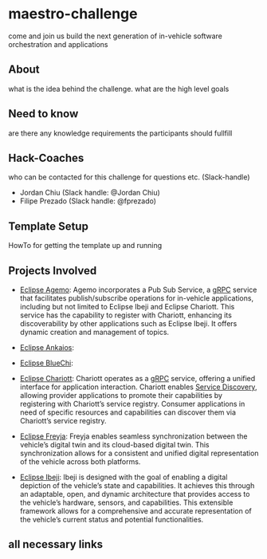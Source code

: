 # maestro-challenge
come and join us build the next generation of in-vehicle software orchestration and applications

## About
what is the idea behind the challenge. what are the high level goals

## Need to know
are there any knowledge requirements the participants should fullfill

## Hack-Coaches
who can be contacted for this challenge for questions etc. (Slack-handle)

- Jordan Chiu (Slack handle: @Jordan Chiu)
- Filipe Prezado (Slack handle: @fprezado)

## Template Setup
HowTo for getting the template up and running

## Projects Involved
- [Eclipse Agemo](https://github.com/eclipse-chariott/Agemo): Agemo incorporates a Pub Sub Service, a [gRPC](https://grpc.io/docs/what-is-grpc/introduction/) service that facilitates publish/subscribe operations for in-vehicle applications, including but not limited to Eclipse Ibeji and Eclipse Chariott. This service has the capability to register with Chariott, enhancing its discoverability by other applications such as Eclipse Ibeji. It offers dynamic creation and management of topics.

- [Eclipse Ankaios](https://eclipse-ankaios.github.io/ankaios/0.1/): <DESCRIPTION>

- [Eclipse BlueChi](https://github.com/containers/bluechi): <DESCRIPTION>

- [Eclipse Chariott](https://github.com/eclipse-chariott/chariott): Chariott operates as a [gRPC](https://grpc.io/docs/what-is-grpc/introduction/) service, offering a unified interface for application interaction. Chariott enables [Service Discovery](https://github.com/eclipse-chariott/chariott/blob/main/service_discovery/README.md), allowing provider applications to promote their capabilities by registering with Chariott’s service registry. Consumer applications in need of specific resources and capabilities can discover them via Chariott’s service registry.

- [Eclipse Freyja](https://github.com/eclipse-ibeji/freyja/): Freyja enables seamless synchronization between the vehicle’s digital twin and its cloud-based digital twin. This synchronization allows for a consistent and unified digital representation of the vehicle across both platforms.

- [Eclipse Ibeji](https://github.com/eclipse-ibeji/ibeji): Ibeji is designed with the goal of enabling a digital depiction of the vehicle’s state and capabilities. It achieves this through an adaptable, open, and dynamic architecture that provides access to the vehicle’s hardware, sensors, and capabilities. This extensible framework allows for a comprehensive and accurate representation of the vehicle’s current status and potential functionalities.

## all necessary links
